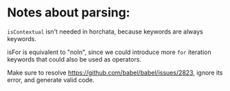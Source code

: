 Notes about parsing:
==========================

`isContextual` isn't needed in horchata, because keywords are always keywords.


isFor is equivalent to "noIn", since we could introduce more `for` iteration keywords
that could also be used as operators.


Make sure to resolve https://github.com/babel/babel/issues/2823, ignore its error,
and generate valid code.
